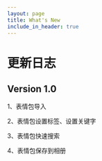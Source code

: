 ```yaml
---
layout: page
title: What's New
include_in_header: true
---
```


# 更新日志
## Version 1.0
1、表情包导入

2、表情包设置标签、设置关键字

3、表情包快速搜索

4、表情包保存到相册
